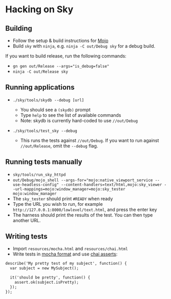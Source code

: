 Hacking on Sky
==============

Building
--------

* Follow the setup & build instructions for [Mojo](https://github.com/domokit/mojo)
* Build ``sky`` with ``ninja``, e.g. ``ninja -C out/Debug sky`` for a debug build.

If you want to build release, run the following commands:

* ``gn gen out/Release --args="is_debug=false"``
* ``ninja -C out/Release sky``

Running applications
--------------------

* ``./sky/tools/skydb --debug [url]``
  * You should see a ``(skydb)`` prompt
  * Type ``help`` to see the list of available commands
  * Note: skydb is currently hard-coded to use ``//out/Debug``

* ``./sky/tools/test_sky --debug``
  * This runs the tests against ``//out/Debug``. If you want to run against
    ``//out/Release``, omit the ``--debug`` flag.

Running tests manually
----------------------

* ``sky/tools/run_sky_httpd``
* ``out/Debug/mojo_shell --args-for="mojo:native_viewport_service --use-headless-config" --content-handlers=text/html,mojo:sky_viewer --url-mappings=mojo:window_manager=mojo:sky_tester mojo:window_manager``
* The ``sky_tester`` should print ``#READY`` when ready
* Type the URL you wish to run, for example ``http://127.0.0.1:8000/lowlevel/text.html``, and press the enter key
* The harness should print the results of the test.  You can then type another URL.

Writing tests
-------------

* Import ``resources/mocha.html`` and ``resources/chai.html``
* Write tests in [mocha format](http://visionmedia.github.io/mocha/#getting-started) and use [chai asserts](http://chaijs.com/api/assert/):
```html
describe('My pretty test of my subject', function() {
  var subject = new MySubject();

  it('should be pretty', function() {
    assert.ok(subject.isPretty);
  });
});
```
